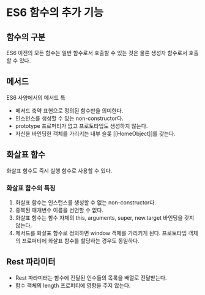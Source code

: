 # ES6 함수의 추가 기능

## 함수의 구분

ES6 이전의 모든 함수는 일반 함수로서 호출할 수 있는 것은 물론 생성자 함수로서 호출할 수 있다.

## 메서드

ES6 사양에서의 메서드 특

- 메서드 축약 표현으로 정의된 함수만을 의미한다.
- 인스턴스를 생성할 수 있는 non-constructor다.
- prototype 프로퍼티가 없고 프로토타입도 생성하지 않는다.
- 자신을 바인딩한 객체를 가리키는 내부 슬롯 [[HomeObject]]를 갖는다.

## 화살표 함수

화살표 함수도 즉시 실행 함수로 사용할 수 있다.

### 화살표 함수의 특징

1. 화살표 함수는 인스턴스를 생성할 수 없는 non-constructor다.
2. 중복된 매개변수 이름을 선언할 수 없다.
3. 화살표 함수는 함수 자체의 this, arguments, super, new.target 바인딩을 갖지 않는다.
4. 메서드를 화살표 함수로 정의하면 window 객체를 가리키게 된다. 프로토타입 객체의 프로퍼티에 화살표 함수를 할당하는 경우도 동일하다.

## Rest 파라미터

- Rest 파라미터는 함수에 전달된 인수들의 목록을 배열로 전달받는다.
- 함수 객체의 length 프로퍼티에 영향을 주지 않는다.
